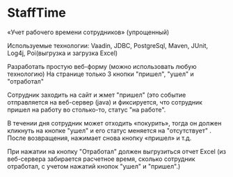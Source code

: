 # StaffTime
«Учет рабочего времени сотрудников» (упрощенный) 

Используемые технологии:
Vaadin, JDBC, PostgreSql, Maven, JUnit, Log4j, Poi(выгрузка и загрузка Excel)


Разработать простую веб-форму (можно использовать любую технологию)
На странице только 3 кнопки "пришел", "ушел" и "отработал" 

Сотрудник заходить на сайт и жмет "пришел" (это событие отправляется на веб-сервер (java) и фиксируется, что сотрудник пришел на работу во столько-то, статус "на работе".

В течении дня сотрудник может отходить «покурить», тогда он должен кликнуть на кнопке "ушел" и его статус меняется на "отсутствует" . После возвращения, нажимает снова кнопку «пришел» и т.д.

При нажатии на кнопку "Отработал" должен выгрузиться отчет Excel (из веб-сервера забирается расчетное время, сколько сотрудник отработал, с учетом нажатий кнопок "ушел" и "пришел".)
